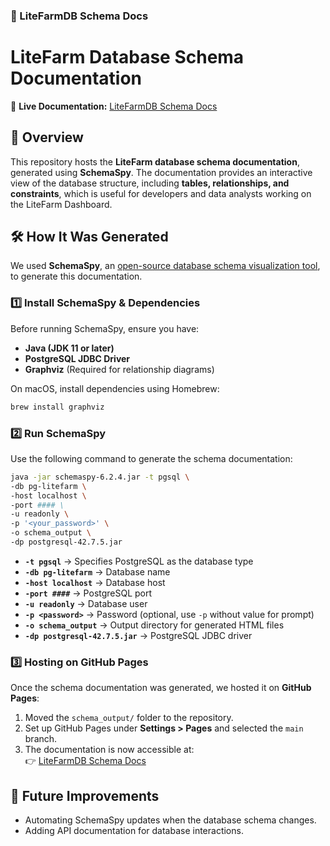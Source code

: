 ### **📝 LiteFarmDB Schema Docs**

# LiteFarm Database Schema Documentation  

📌 **Live Documentation:** [LiteFarmDB Schema Docs](https://ubc-litefarm-datateam.github.io/LitefarmDB-schema-docs/)  

## 📖 Overview  
This repository hosts the **LiteFarm database schema documentation**, generated using **SchemaSpy**. The documentation provides an interactive view of the database structure, including **tables, relationships, and constraints**, which is useful for developers and data analysts working on the LiteFarm Dashboard.  

## 🛠 How It Was Generated  

We used **SchemaSpy**, an [open-source database schema visualization tool](https://schemaspy.org/), to generate this documentation.  

### **1️⃣ Install SchemaSpy & Dependencies**  
Before running SchemaSpy, ensure you have:  
- **Java (JDK 11 or later)**
- **PostgreSQL JDBC Driver**  
- **Graphviz** (Required for relationship diagrams)

On macOS, install dependencies using Homebrew:  
```sh
brew install graphviz
```

### **2️⃣ Run SchemaSpy**  
Use the following command to generate the schema documentation:  
```sh
java -jar schemaspy-6.2.4.jar -t pgsql \
-db pg-litefarm \
-host localhost \
-port #### \
-u readonly \
-p '<your_password>' \
-o schema_output \
-dp postgresql-42.7.5.jar
```

- **`-t pgsql`** → Specifies PostgreSQL as the database type  
- **`-db pg-litefarm`** → Database name  
- **`-host localhost`** → Database host  
- **`-port ####`** → PostgreSQL port  
- **`-u readonly`** → Database user  
- **`-p <password>`** → Password (optional, use `-p` without value for prompt)  
- **`-o schema_output`** → Output directory for generated HTML files  
- **`-dp postgresql-42.7.5.jar`** → PostgreSQL JDBC driver  

### **3️⃣ Hosting on GitHub Pages**  
Once the schema documentation was generated, we hosted it on **GitHub Pages**:  
1. Moved the `schema_output/` folder to the repository.  
2. Set up GitHub Pages under **Settings > Pages** and selected the `main` branch.  
3. The documentation is now accessible at:  
   👉 [LiteFarmDB Schema Docs](https://ubc-litefarm-datateam.github.io/LitefarmDB-schema-docs/)  

## 🚀 Future Improvements  
- Automating SchemaSpy updates when the database schema changes.  
- Adding API documentation for database interactions.  
